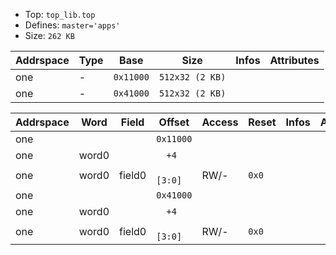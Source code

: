 * Top:     `top_lib.top`
* Defines: `master='apps'`
* Size:    `262 KB`

| Addrspace | Type | Base      | Size            | Infos | Attributes |
| --------- | ---- | --------- | --------------- | ----- | ---------- |
| one       | -    | `0x11000` | `512x32 (2 KB)` |       |            |
| one       | -    | `0x41000` | `512x32 (2 KB)` |       |            |


| Addrspace | Word  | Field  | Offset      | Access | Reset | Infos | Attributes |
| --------- | ----- | ------ | ----------- | ------ | ----- | ----- | ---------- |
| one       |       |        | `0x11000`   |        |       |       |            |
| one       | word0 |        | `  +4`      |        |       |       |            |
| one       | word0 | field0 | `    [3:0]` | RW/-   | `0x0` |       |            |
| one       |       |        | `0x41000`   |        |       |       |            |
| one       | word0 |        | `  +4`      |        |       |       |            |
| one       | word0 | field0 | `    [3:0]` | RW/-   | `0x0` |       |            |
